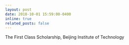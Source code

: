 ```yaml
---
layout: post
date: 2018-10-01 15:59:00-0400
inline: true
related_posts: false
---
```


The First Class Scholarship, Beijing Institute of Technology
